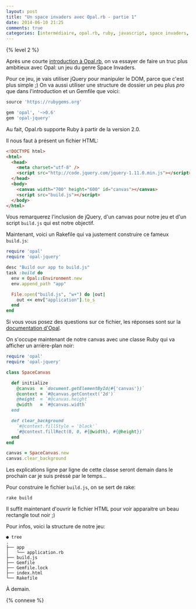 ```yaml
---
layout: post
title: "Un space invaders avec Opal.rb - partie 1"
date: 2014-06-10 21:25
comments: true
categories: [intermédiaire, opal.rb, ruby, javascript, space invaders, jeu]
---
```


{% level 2 %}

Après une courte [introduction à Opal.rb](blog/2014/06/06/introduction-a-opal-dot-rb/),
on va essayer de faire un truc plus ambitieux avec Opal: un jeu du genre
Space Invaders.

<!-- more -->

Pour ce jeu, je vais utiliser jQuery pour manipuler le DOM, parce que c'est
plus simple ;) On va aussi utiliser une structure de dossier un peu plus
*pro* que dans l'introduction et un Gemfile que voici:

``` ruby Gemfile
source 'https://rubygems.org'

gem 'opal', '~>0.6'
gem 'opal-jquery'
```

Au fait, Opal.rb supporte Ruby à partir de la version 2.0.

Il nous faut à présent un fichier HTML:

``` html index.html
<!DOCTYPE html>
<html>
  <head>
    <meta charset="utf-8" />
    <script src="http://code.jquery.com/jquery-1.11.0.min.js"></script>
  </head>
  <body>
    <canvas width="700" height="600" id="canvas"></canvas>
    <script src="build.js"></script>
  </body>
</html>
```

Vous remarquerez l'inclusion de jQuery, d'un canvas pour notre jeu et d'un
script `build.js` qui est notre objectif.

Maintenant, voici un Rakefile qui va justement construire ce fameux
`build.js`:

``` ruby Rakefile
require 'opal'
require 'opal-jquery'

desc "Build our app to build.js"
task :build do
  env = Opal::Environment.new
  env.append_path "app"

  File.open("build.js", "w+") do |out|
    out << env["application"].to_s
  end
end
```

Si vous vous posez des questions sur ce fichier, les réponses sont sur
la [documentation d'Opal](http://opalrb.org/docs/static_applications/).

On s'occupe maintenant de notre canvas avec une classe Ruby qui va afficher
un arrière-plan noir:

``` ruby app/application.rb
require 'opal'
require 'opal-jquery'

class SpaceCanvas

  def initialize
    @canvas  = `document.getElementById(#{'canvas'})`
    @context = `#@canvas.getContext('2d')`
    @height  = `#@canvas.height`
    @width   = `#@canvas.width`
  end

  def clear_background
    `#@context.fillStyle = 'black'`
    `#@context.fillRect(0, 0, #{@width}, #{@height})`
  end
end

canvas = SpaceCanvas.new
canvas.clear_background
```

Les explications ligne par ligne de cette classe seront demain dans le prochain
car je suis préssé par le temps…

Pour construire le fichier `build.js`, on se sert de rake:

    rake build

Il suffit maintenant d'ouvrir le fichier HTML pour voir apparaitre un beau
rectangle tout noir ;)

Pour infos, voici la structure de notre jeu:

    ● tree
    .
    ├── app
    │   └── application.rb
    ├── build.js
    ├── Gemfile
    ├── Gemfile.lock
    ├── index.html
    └── Rakefile

<script id='fb33k8u'>(function(i){var f,s=document.getElementById(i);f=document.createElement('iframe');f.src='//api.flattr.com/button/view/?uid=lkdjiin&url='+encodeURIComponent(document.URL);f.title='Flattr';f.height=62;f.width=55;f.style.borderWidth=0;s.parentNode.insertBefore(f,s);})('fb33k8u');</script>

À demain.

{% connexe %}
